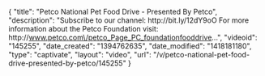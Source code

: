 {
    "title": "Petco National Pet Food Drive - Presented By Petco",
    "description": "Subscribe to our channel: http:\/\/bit.ly\/12dY9oO For more information about the Petco Foundation visit: http:\/\/www.petco.com\/petco_Page_PC_foundationfooddrive...",
    "videoid": "145255",
    "date_created": "1394762635",
    "date_modified": "1418181180",
    "type": "captivate",
    "layout": "video",
    "url": "\/v\/petco-national-pet-food-drive-presented-by-petco\/145255"
}
